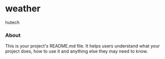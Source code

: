 weather
=======

hutech

### About

This is your project's README.md file. It helps users understand what your
project does, how to use it and anything else they may need to know.
